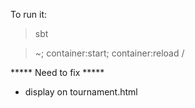 To run it:
> sbt

> ~; container:start; container:reload /

***** Need to fix *****
* display on tournament.html